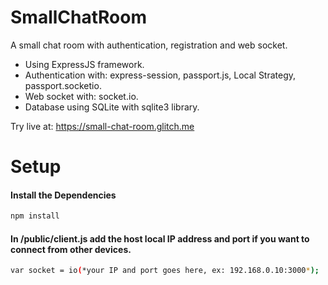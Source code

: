 # SmallChatRoom
A small chat room with authentication, registration and web socket.

+ Using ExpressJS framework.
+ Authentication with: express-session, passport.js, Local Strategy, passport.socketio.
+ Web socket with: socket.io.
+ Database using SQLite with sqlite3 library.

Try live at: https://small-chat-room.glitch.me

Setup
===

#### Install the Dependencies

```sh
npm install
```

#### In /public/client.js add the host local IP address and port if you want to connect from other devices.
```sh
var socket = io(*your IP and port goes here, ex: 192.168.0.10:3000*);
```
